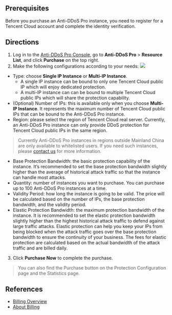 ﻿## Prerequisites
Before you purchase an Anti-DDoS Pro instance, you need to register for a Tencent Cloud account and complete the identity verification.

## Directions
1. Log in to the [Anti-DDoS Pro Console](https://console.cloud.tencent.com/dayu/bgp_v2), go to **Anti-DDoS Pro** > **Resource List**, and click **Purchase** on the top right.
2. Make the following configurations according to your needs:
 ![](https://main.qcloudimg.com/raw/3219dad97fc2deaa07d5377a15a86d81.png)
 - Type: choose **Single IP Instance** or **Multi-IP Instance**.
    - A single IP instance can be bound to only one Tencent Cloud public IP which will enjoy dedicated protection.
    - A multi-IP instance can can be bound to multiple Tencent Cloud public IPs which will share the protection capability.
 - (Optional) Number of IPs: this is available only when you choose **Multi-IP Instance**. It represents the maximum number of Tencent Cloud public IPs that can be bound to the Anti-DDoS Pro instance.
 - Region: please select the region of Tencent Cloud real server. Currently, an Anti-DDoS Pro instance can only provide DDoS protection for Tencent Cloud public IPs in the same region.
 >Currently Anti-DDoS Pro instances in regions outside Mainland China are only available to whitelisted users. If you need such instances, please [contact us](https://intl.cloud.tencent.com/support) for more information.
 - Base Protection Bandwidth: the basic protection capability of the instance. It’s recommended to set the base protection bandwidth slightly higher than the average of historical attack traffic so that the instance can handle most attacks.
 - Quantity: number of instances you want to purchase. You can purchase up to 100 Anti-DDoS Pro instances at a time.
 - Validity Period: how long the instance is going to be valid. The price will be calculated based on the number of IPs, the base protection bandwidth, and the validity period.
 - Elastic Protection Bandwidth: the maximum protection bandwidth of the instance. It is recommended to set the elastic protection bandwidth slightly higher than the highest historical attack traffic to defend against large traffic attacks. Elastic protection can help you keep your IPs from being blocked when the attack traffic goes over the base protection bandwidth to ensure the continuity of your business. The fees for elastic protection are calculated based on the actual bandwidth of the attack traffic and are billed daily.
3. Click **Purchase Now** to complete the purchase.

>You can also find the Purchase button on the Protection Configuration page and the Statistics page.

## References
- [Billing Overview](https://intl.cloud.tencent.com/document/product/1029/31747)
- [About Billing](https://intl.cloud.tencent.com/document/product/1029/31774)

